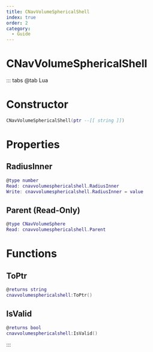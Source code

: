 ```yaml
---
title: CNavVolumeSphericalShell
index: true
order: 2
category:
  - Guide
---
```


# CNavVolumeSphericalShell

::: tabs
@tab Lua
# Constructor
```lua
CNavVolumeSphericalShell(ptr --[[ string ]])
```
# Properties
## RadiusInner 
```lua
@type number
Read: cnavvolumesphericalshell.RadiusInner
Write: cnavvolumesphericalshell.RadiusInner = value
```
## Parent (Read-Only)
```lua
@type CNavVolumeSphere
Read: cnavvolumesphericalshell.Parent
```
# Functions
## ToPtr
```lua
@returns string
cnavvolumesphericalshell:ToPtr()
```
## IsValid
```lua
@returns bool
cnavvolumesphericalshell:IsValid()
```

:::